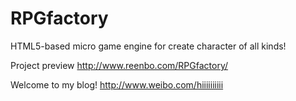 RPGfactory
==========

HTML5-based micro game engine for create character of all kinds!

Project preview http://www.reenbo.com/RPGfactory/

Welcome to my blog! http://www.weibo.com/hiiiiiiiiii


